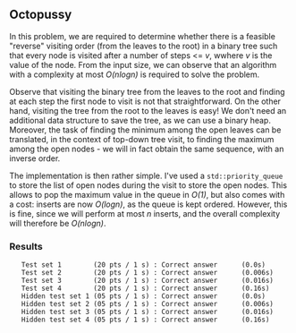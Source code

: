 ## Octopussy
In this problem, we are required to determine whether there is a feasible "reverse" visiting order (from the leaves to the root) in a binary tree such that every node is visited after a number of steps <= *v*, wwhere *v* is the value of the node. From the input size, we can observe that an algorithm with a complexity at most *O(nlogn)* is required to solve the problem.

Observe that visiting the binary tree from the leaves to the root and finding at each step the first node to visit is not that straightforward. On the other hand, visiting the tree from the root to the leaves is easy! We don't need an additional data structure to save the tree, as we can use a binary heap. Moreover, the task of finding the minimum among the open leaves can be translated, in the context of top-down tree visit, to finding the maximum among the open nodes - we will in fact
obtain the same sequence, with an inverse order. 

The implementation is then rather simple. I've used a `std::priority_queue` to store the list of open nodes during the visit to store the open nodes. This allows to pop the maximum value in the queue in *O(1)*, but also comes with a cost: inserts are now *O(logn)*, as the queue is kept ordered. However, this is fine, since we will perform at most *n* inserts, and the overall complexity will therefore be *O(nlogn)*.

### Results
```
   Test set 1        (20 pts / 1 s) : Correct answer      (0.0s)
   Test set 2        (20 pts / 1 s) : Correct answer      (0.006s)
   Test set 3        (20 pts / 1 s) : Correct answer      (0.016s)
   Test set 4        (20 pts / 1 s) : Correct answer      (0.16s)
   Hidden test set 1 (05 pts / 1 s) : Correct answer      (0.0s)
   Hidden test set 2 (05 pts / 1 s) : Correct answer      (0.006s)
   Hidden test set 3 (05 pts / 1 s) : Correct answer      (0.016s)
   Hidden test set 4 (05 pts / 1 s) : Correct answer      (0.16s)
```
